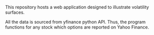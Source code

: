 This repository hosts a web application designed to illustrate volatility surfaces. 

All the data is sourced from yfinance python API. Thus, the program functions for any stock which options are reported on Yahoo Finance.
